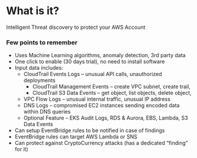 # What is it?

Intelligent Threat discovery to protect your AWS Account

### Few points to remember
- Uses Machine Learning algorithms, anomaly detection, 3rd party data
- One click to enable (30 days trial), no need to install software
- Input data includes:
    - CloudTrail Events Logs – unusual API calls, unauthorized deployments
        - CloudTrail Management Events – create VPC subnet, create trail,
        - CloudTrail S3 Data Events – get object, list objects, delete object,
    - VPC Flow Logs – unusual internal traffic, unusual IP address
    - DNS Logs – compromised EC2 instances sending encoded data within DNS queries
    - Optional Feature – EKS Audit Logs, RDS & Aurora, EBS, Lambda, S3 Data Events
- Can setup EventBridge rules to be notified in case of findings
- EventBridge rules can target AWS Lambda or SNS
- Can protect against CryptoCurrency attacks (has a dedicated “finding” for it)
